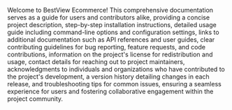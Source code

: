Welcome to BestView Ecommerce! This comprehensive documentation serves as a guide for users and contributors alike, providing a concise project description, step-by-step installation instructions, detailed usage guide including command-line options and configuration settings, links to additional documentation such as API references and user guides, clear contributing guidelines for bug reporting, feature requests, and code contributions, information on the project's license for redistribution and usage, contact details for reaching out to project maintainers, acknowledgments to individuals and organizations who have contributed to the project's development, a version history detailing changes in each release, and troubleshooting tips for common issues, ensuring a seamless experience for users and fostering collaborative engagement within the project community.
